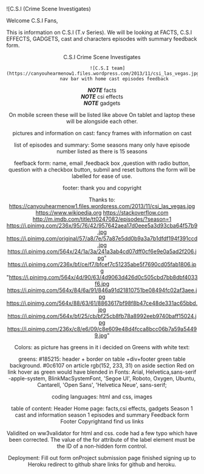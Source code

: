 ![C.S.I (Crime Scene Investigates)


Welcome C.S.I Fans,

This is information on C.S.I (T.v Series). We will be looking at FACTS, C.S.I EFFECTS, GADGETS, cast and characters episodes with summary
feedback form.
<header>
C.S.I Crime Scene Investigates

        ![C.S.I team](https://canyouhearmenow1.files.wordpress.com/2013/11/csi_las_vegas.jpg)
             nav bar with home cast episodes feedback

**_NOTE_** facts  <br>
**_NOTE_** csi effects <br>
**_NOTE_** gadgets <br>

On mobile screen these will be listed like above
On tablet and laptop these will be alongside each other.


pictures and information on cast: fancy frames with information on cast

list of episodes and summary: Some seasons many only have episode number listed as there is 15 seasons

feefback form: name, email ,feedback box ,question with radio button, question with a checkbox button, submil and reset buttons the form will be labelled for ease of use.

footer:  thank you and copyright


Thanks to:
https://canyouhearmenow1.files.wordpress.com/2013/11/csi_las_vegas.jpg
https://www.wikipedia.org
https://stackoverflow.com
http://m.imdb.com/title/tt0247082/episodes/?season=1
https://i.pinimg.com/236x/95/76/42/957642aea17d0eee5a3d93cba64f57b9.jpg
https://i.pinimg.com/original/57/a8/7e/57a87e5dd0b9a3a7b1dfdf194f391ccd.jpg
https://i.pinimg.com/564x/24/1a/3a/241a3ab4cd07dff0cf6e9e0a5ad2f206.jpg"
https://i.pinimg.com/236x/bf/ce/f7/bfcef7c51235abe5f7690cd05fab1806.jpg
"https://i.pinimg.com/564x/4d/90/63/4d9063d426d0c505cbd7bb8dbf4033f6.jpg
https://i.pinimg.com/564x/84/6a/91/846a91d21810751be08494fc02af3aee.jpg
https://i.pinimg.com/564x/88/63/61/8863617bf98f8b47ce48de331ac65bbd.jpg
https://i.pinimg.com/564x/bf/25/cb/bf25cb8fb78a8992eeb9740baff15024.jpg
https://i.pinimg.com/236x/c8/e6/09/c8e609e48d4fcca8bcc06b7a59a54499.jpg"

Colors: as picture has greens in it i decided on Greens with white text:

greens:  #185215: header + border on table +div+footer
          green table background.
          #0c6107 on article
          rgb(152, 233, 31) on aside section
          Red on link hover as green would have blended in
Fonts:
Arial, Helvetica,sans-serif
-apple-system, BlinkMacSystemFont, 'Segoe UI', Roboto, Oxygen, Ubuntu, Cantarell, 'Open Sans', 'Helvetica Neue', sans-serif;










coding languages: html and css, images


table of content:
Header
Home page: facts,csi effects, gadgets 
Season 1 cast and information
season 1 episodes and summary
Feedback form
Footer 
Copyrightand find us links


Validited on ww3validator for html and css. code had a few typo which have been corrected.
The value of the for attribute of the label element must be the ID of a non-hidden form control.

Deployment: 
Fill out form onProject submission page
finished signing up to Heroku
redirect to github share links for github and heroku.





